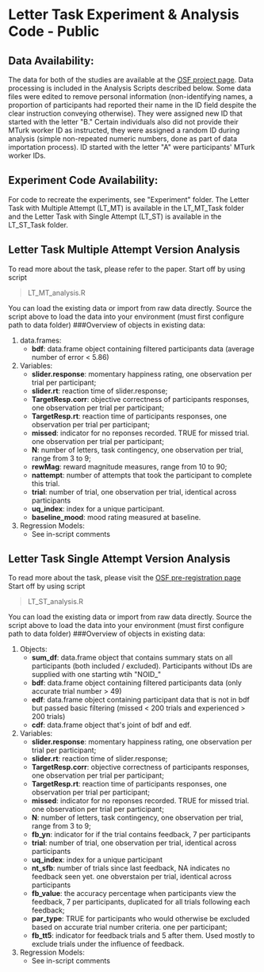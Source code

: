 # Letter Task Experiment & Analysis Code - Public

## Data Availability:
The data for both of the studies are available at the [OSF project page](https://osf.io/3txm5).
Data processing is included in the Analysis Scripts described below. Some data files were edited to remove personal information (non-identifying names, a proportion of participants had reported their name in the ID field despite the clear instruction conveying otherwise). They were assigned new ID that started with the letter "B." Certain individuals also did not provide their MTurk worker ID as instructed, they were assigned a random ID during analysis (simple non-repeated numeric numbers, done as part of data importation process). ID started with the letter "A" were participants' MTurk worker IDs. 

## Experiment Code Availability:
For code to recreate the experiments, see "Experiment" folder. The Letter Task with Multiple Attempt (LT_MT) is available in the LT_MT_Task folder and the Letter Task with Single Attempt (LT_ST) is available in the LT_ST_Task folder. 

## Letter Task Multiple Attempt Version Analysis 
 To read more about the task, please refer to the paper.
 Start off by using script 
 > LT_MT_analysis.R 
 
 You can load the existing data or import from raw data directly. Source the script above to load the data into your environment (must first configure path to data folder)
 ###Overview of objects in existing data:

 1. data.frames:
     - **bdf**: data.frame object containing filtered participants data (average number of error < 5.86)
 2. Variables:
     - **slider.response**: momentary happiness rating, one observation per trial per participant;
     - **slider.rt**: reaction time of slider.response;
     - **TargetResp.corr**: objective correctness of participants responses, one observation per trial per participant;
     - **TargetResp.rt**: reaction time of participants responses, one observation per trial per participant;
     - **missed**: indicator for no reponses recorded. TRUE for missed trial. one observation per trial per participant;
     - **N**: number of letters, task contingency, one observation per trial, range from 3 to 9;
     - **rewMag**: reward magnitude measures, range from 10 to 90;
     - **nattempt**: number of attempts that took the participant to complete this trial.
     - **trial**: number of trial, one observation per trial, identical across participants
     - **uq_index**: index for a unique participant.
     - **baseline_mood**: mood rating measured at baseline. 
 3. Regression Models:
     - See in-script comments

## Letter Task Single Attempt Version Analysis
 To read more about the task, please visit the [OSF pre-registration page](https://osf.io/3txm5)
 Start off by using script 
 > LT_ST_analysis.R 
 
 You can load the existing data or import from raw data directly. Source the script above to load the data into your environment (must first configure path to data folder)
 ###Overview of objects in existing data:

 1. Objects:
     - **sum_df**: data.frame object that contains summary stats on all participants (both included / excluded). Participants without IDs are supplied with one starting wtih "NOID_"
     - **bdf**: data.frame object containing filtered participants data (only accurate trial number > 49)
     - **edf**: data.frame object containing participant data that is not in bdf but passed basic filtering (missed < 200 trials and experienced > 200 trials)
     - **cdf**: data.frame object that's joint of bdf and edf.
 2. Variables:
     - **slider.response**: momentary happiness rating, one observation per trial per participant;
     - **slider.rt**: reaction time of slider.response;
     - **TargetResp.corr**: objective correctness of participants responses, one observation per trial per participant;
     - **TargetResp.rt**: reaction time of participants responses, one observation per trial per participant;
     - **missed**: indicator for no reponses recorded. TRUE for missed trial. one observation per trial per participant;
     - **N**: number of letters, task contingency, one observation per trial, range from 3 to 9;
     - **fb_yn**: indicator for if the trial contains feedback, 7 per participants
     - **trial**: number of trial, one observation per trial, identical across participants
     - **uq_index**: index for a unique participant
     - **nt_sfb**: number of trials since last feedback, NA indicates no feedback seen yet. one obverstaion per trial, identical across participants
     - **fb_value**: the accuracy percentage when participants view the feedback, 7 per participants, duplicated for all trials following each feedback;
     - **par_type**: TRUE for participants who would otherwise be excluded based on accurate trial number criteria. one per participant;
     - **fb_tt5**: indicator for feedback trials and 5 after them. Used mostly to exclude trials under the influence of feedback. 
 3. Regression Models:
     - See in-script comments
